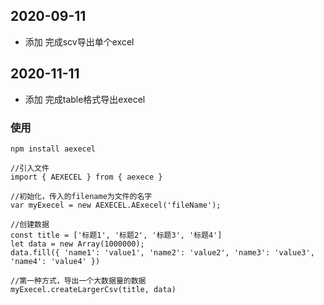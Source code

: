 ## 2020-09-11 
   - 添加   完成scv导出单个excel
## 2020-11-11
   - 添加   完成table格式导出execel

### 使用

```
npm install aexecel
```

```
//引入文件
import { AEXECEL } from { aexece }

//初始化，传入的filename为文件的名字
var myExecel = new AEXECEL.AExecel('fileName');

//创建数据
const title = ['标题1', '标题2', '标题3', '标题4']
let data = new Array(1000000);
data.fill({ 'name1': 'value1', 'name2': 'value2', 'name3': 'value3', 'name4': 'value4' })

//第一种方式，导出一个大数据量的数据
myExecel.createLargerCsv(title, data)

```
